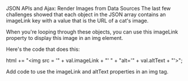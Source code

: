 JSON APIs and Ajax: Render Images from Data Sources
The last few challenges showed that each object in the JSON array contains an imageLink key with a value that is the URL of a cat's image.

When you're looping through these objects, you can use this imageLink property to display this image in an img element.

Here's the code that does this:

html += "<img src = '" + val.imageLink + "' " + "alt='" + val.altText + "'>";


Add code to use the imageLink and altText properties in an img tag.
```

```